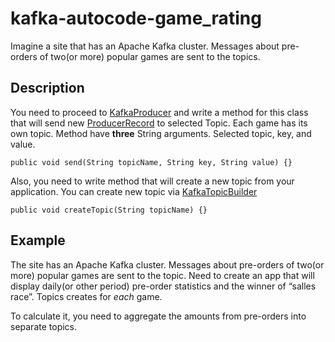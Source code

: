 # kafka-autocode-game_rating
Imagine a site that has an Apache Kafka cluster. Messages about pre-orders of two(or more) popular games are sent to the topics.
## Description
You need to proceed to [KafkaProducer](src/main/java/com/epam/autocode/kafka/game_rating/KafkaProducer.java)
and write a method for this class that will send new
[ProducerRecord](https://kafka.apache.org/23/javadoc/org/apache/kafka/clients/producer/ProducerRecord.html)
to selected Topic. Each game has its own topic.
Method have <b>three</b> String arguments. Selected topic, key, and value.

    public void send(String topicName, String key, String value) {}

Also, you need to write method that will create a new topic from your application.
You can create new topic via [KafkaTopicBuilder](src/main/java/com/epam/autocode/kafka/game_rating/KafkaTopicBuilder.java)

    public void createTopic(String topicName) {}


## Example
The site has an Apache Kafka cluster. Messages about pre-orders of two(or more) popular games are sent to the topic. Need to create an app that will display daily(or other period) pre-order statistics and the winner of “salles race”.
Topics creates for <i>each</i> game.

To calculate it, you need to aggregate the amounts from pre-orders into separate topics.
